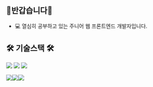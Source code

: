 ## 👋반갑습니다👋

- 💻 열심히 공부하고 있는 주니어 웹 프론트엔드 개발자입니다.

## 🛠️ 기술스택 🛠️
<img src="https://img.shields.io/badge/Javascript-20232a.svg?style=for-the-badge&logo=Javascript&logoColor=ECD53F" /> <img src="https://img.shields.io/badge/HTML-20232a.svg?style=for-the-badge&logo=HTML5&logoColor=E34F26" /> <img src="https://img.shields.io/badge/CSS-20232a.svg?style=for-the-badge&logo=CSS3&logoColor=1572B6" />

<img src="https://img.shields.io/badge/Node.js-20232a.svg?style=for-the-badge&logo=Node.js&logoColor=5FA04E" /><img src="https://img.shields.io/badge/React-20232a.svg?style=for-the-badge&logo=React&logoColor=61DAFB" /><img src="https://img.shields.io/badge/Three.js-20232a.svg?style=for-the-badge&logo=Three.js&logoColor=000000" />


<!--
**o2jsg/o2jsg** is a ✨ _special_ ✨ repository because its `README.md` (this file) appears on your GitHub profile.

Here are some ideas to get you started:

- 🔭 I’m currently working on ...
- 🌱 I’m currently learning ...
- 👯 I’m looking to collaborate on ...
- 🤔 I’m looking for help with ...
- 💬 Ask me about ...
- 📫 How to reach me: ...
- 😄 Pronouns: ...
- ⚡ Fun fact: ...
-->
